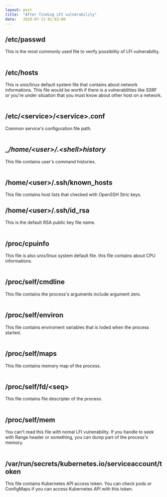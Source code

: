 ```yaml
---
layout: post
title:  "After finding LFI vulnerability"
date:   2020-07-13 01:02:00
---
```


## __/etc/passwd__
This is the most commonly used file to verify possibility of LFI vulnerability.  
<br/>


## __/etc/hosts__
This is unix/linux default system file that contains about network informations. This file would be worth if there is a vulnerabilities like SSRF or you're under situation that you must know about other host on a network.  
<br/>


## __/etc/\<service\>/\<service\>.conf__
Common service's configuration file path.  
<br/>


## __/home/\<user\>/.\<shell\>_history__
This file contains user's command histories.  
<br/>


## __/home/\<user\>/.ssh/known_hosts__
This file contains host lists that checked with OpenSSH Stric keys.  


## __/home/\<user\>/.ssh/id_rsa__
This is the default RSA public key file name.  
<br/>


## __/proc/cpuinfo__
This file is also unix/linux system default file. this file contains about CPU informations.  
<br/>


## __/proc/self/cmdline__
This file contains the process's arguments include argument zero.  
<br/>


## __/proc/self/environ__
This file contains enviroment variables that is loded when the process started.  
<br/>


## __/proc/self/maps__
This file contains memory map of the process.  
<br/>


## __/proc/self/fd/\<seq\>__
This file contains file descripter of the process.  
<br/>


## __/proc/self/mem__
You can't read this file with nomal LFI vulnerability. If you handle to seek with Range header or something, you can dump part of the process's memory.  
<br/>


## __/var/run/secrets/kubernetes.io/serviceaccount/token__
This file contains Kubernetes API access token. You can check pods or ConfigMaps if you can access Kubernetes API with this token.  
<br/>

